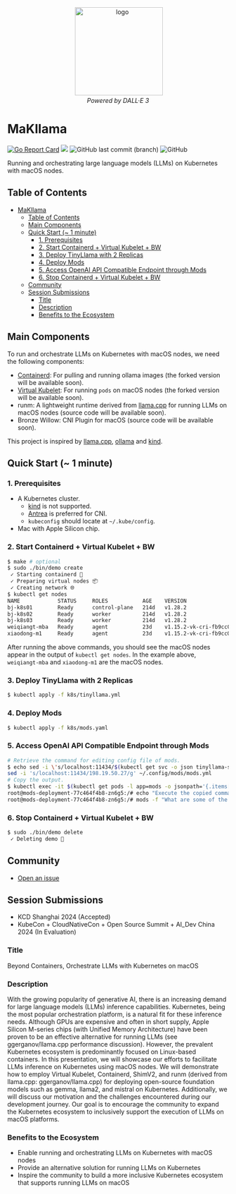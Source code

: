 <div align="center">
 <img alt="logo" height="200px" src="https://github.com/makllama/makllama/assets/2831050/1ff40147-f065-449d-b273-40a69995d980"></br>
 <i>Powered by DALL·E 3</i>
</div>

# MaKllama
[![Go Report Card](https://goreportcard.com/badge/github.com/makllama/makllama)](https://goreportcard.com/report/github.com/makllama/makllama)
<a href="https://github.com/makllama/makllama/graphs/contributors" alt="Contributors"><img src="https://img.shields.io/github/contributors/makllama/makllama" /></a>
<img alt="GitHub last commit (branch)" src="https://img.shields.io/github/last-commit/makllama/makllama/main" />
<img alt="GitHub" src="https://img.shields.io/github/license/makllama/makllama" />

Running and orchestrating large language models (LLMs) on Kubernetes with macOS nodes.

## Table of Contents

- [MaKllama](#makllama)
  - [Table of Contents](#table-of-contents)
  - [Main Components](#main-components)
  - [Quick Start (~ 1 minute)](#quick-start--1-minute)
    - [1. Prerequisites](#1-prerequisites)
    - [2. Start Containerd + Virtual Kubelet + BW](#2-start-containerd--virtual-kubelet--bw)
    - [3. Deploy TinyLlama with 2 Replicas](#3-deploy-tinyllama-with-2-replicas)
    - [4. Deploy Mods](#4-deploy-mods)
    - [5. Access OpenAI API Compatible Endpoint through Mods](#5-access-openai-api-compatible-endpoint-through-mods)
    - [6. Stop Containerd + Virtual Kubelet + BW](#6-stop-containerd--virtual-kubelet--bw)
  - [Community](#community)
  - [Session Submissions](#session-submissions)
    - [Title](#title)
    - [Description](#description)
    - [Benefits to the Ecosystem](#benefits-to-the-ecosystem)

## Main Components

To run and orchestrate LLMs on Kubernetes with macOS nodes, we need the following components:

- [Containerd](https://github.com/containerd/containerd): For pulling and running ollama images (the forked version will be available soon).
- [Virtual Kubelet](https://github.com/virtual-kubelet/cri): For running `pods` on macOS nodes (the forked version will be available soon).
- runm: A lightweight runtime derived from [llama.cpp](https://github.com/ggerganov/llama.cpp) for running LLMs on macOS nodes (source code will be available soon).
- Bronze Willow: CNI Plugin for macOS (source code will be available soon).

This project is inspired by [llama.cpp](https://github.com/ggerganov/llama.cpp), [ollama](https://github.com/ollama/ollama) and [kind](https://kind.sigs.k8s.io/).

## Quick Start (~ 1 minute)

### 1. Prerequisites

* A Kubernetes cluster.
  * [kind](https://kind.sigs.k8s.io/) is not supported.
  * [Antrea](https://github.com/antrea-io/antrea) is preferred for CNI.
  * `kubeconfig` should locate at `~/.kube/config`.
* Mac with Apple Silicon chip.

### 2. Start Containerd + Virtual Kubelet + BW

```bash
$ make # optional
$ sudo ./bin/demo create
 ✓ Starting containerd 🚢
 ✓ Preparing virtual nodes 📦
 ✓ Creating network 🌐
$ kubectl get nodes
NAME            STATUS     ROLES           AGE    VERSION
bj-k8s01        Ready      control-plane   214d   v1.28.2
bj-k8s02        Ready      worker          214d   v1.28.2
bj-k8s03        Ready      worker          214d   v1.28.2
weiqiangt-mba   Ready      agent           23d    v1.15.2-vk-cri-fb9cc09-dev
xiaodong-m1     Ready      agent           23d    v1.15.2-vk-cri-fb9cc09-dev
```

After running the above commands, you should see the macOS nodes appear in the output of `kubectl get nodes`. In the example above, `weiqiangt-mba` and `xiaodong-m1` are the macOS nodes.

### 3. Deploy TinyLlama with 2 Replicas

```bash
$ kubectl apply -f k8s/tinyllama.yml
```

### 4. Deploy Mods

```bash
$ kubectl apply -f k8s/mods.yaml
```

### 5. Access OpenAI API Compatible Endpoint through Mods

```bash
# Retrieve the command for editing config file of mods.
$ echo sed -i \'s/localhost:11434/$(kubectl get svc -o json tinyllama-services | jq '.spec.clusterIP' -r)/g\' '~/.config/mods/mods.yml'
sed -i 's/localhost:11434/198.19.50.27/g' ~/.config/mods/mods.yml
# Copy the output.
$ kubectl exec -it $(kubectl get pods -l app=mods -o jsonpath='{.items[0].metadata.name}') -- bash
root@mods-deployment-77c464f4b8-zn6g5:/# echo "Execute the copied command."
root@mods-deployment-77c464f4b8-zn6g5:/# mods -f "What are some of the best ways to save money?"
```

### 6. Stop Containerd + Virtual Kubelet + BW

```bash
$ sudo ./bin/demo delete
 ✓ Deleting demo 🧹
```

## Community

* [Open an issue](https://github.com/makllama/makllama/issues/new)

## Session Submissions

- KCD Shanghai 2024 (Accepted)
- KubeCon + CloudNativeCon + Open Source Summit + AI_Dev China 2024 (In Evaluation)

### Title

Beyond Containers, Orchestrate LLMs with Kubernetes on macOS

### Description

With the growing popularity of generative AI, there is an increasing demand for large language models (LLMs)
inference capabilities. Kubernetes, being the most popular orchestration platform, is a natural fit for these
inference needs. Although GPUs are expensive and often in short supply, Apple Silicon M-series chips
(with Unified Memory Architecture) have been proven to be an effective alternative for running LLMs
(see ggerganov/llama.cpp performance discussion). However, the prevalent Kubernetes ecosystem is predominantly
focused on Linux-based containers. In this presentation, we will showcase our efforts to facilitate LLMs inference
on Kubernetes using macOS nodes. We will demonstrate how to employ Virtual Kubelet, Containerd, ShimV2, and runm
(derived from llama.cpp: ggerganov/llama.cpp) for deploying open-source foundation models such as gemma, llama2,
and mistral on Kubernetes. Additionally, we will discuss our motivation and the challenges encountered during our
development journey. Our goal is to encourage the community to expand the Kubernetes ecosystem to inclusively
support the execution of LLMs on macOS platforms.

### Benefits to the Ecosystem

- Enable running and orchestrating LLMs on Kubernetes with macOS nodes
- Provide an alternative solution for running LLMs on Kubernetes
- Inspire the community to build a more inclusive Kubernetes ecosystem that supports running LLMs on macOS
